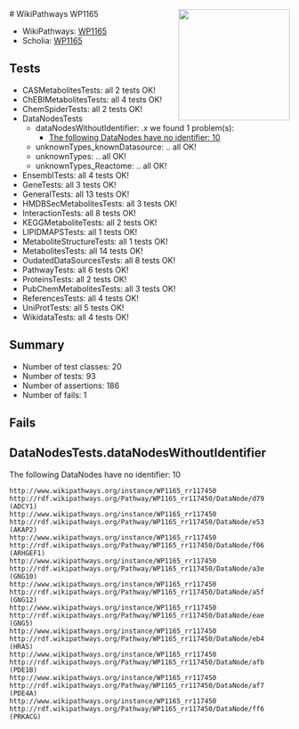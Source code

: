 <img style="float: right; width: 200px" src="https://upload.wikimedia.org/wikipedia/commons/thumb/8/83/Wplogo_with_text_500.png/640px-Wplogo_with_text_500.png" />
# WikiPathways WP1165

* WikiPathways: [WP1165](https://wikipathways.org/pathways/WP1165)
* Scholia: [WP1165](https://scholia.toolforge.org/wikipathways/WP1165)
## Tests
* CASMetabolitesTests: all 2 tests OK!
* ChEBIMetabolitesTests: all 4 tests OK!
* ChemSpiderTests: all 2 tests OK!
* DataNodesTests
    * dataNodesWithoutIdentifier: .x we found 1 problem(s):
        * [The following DataNodes have no identifier: 10](#8792c490)
    * unknownTypes_knownDatasource: .. all OK!
    * unknownTypes: .. all OK!
    * unknownTypes_Reactome: .. all OK!
* EnsemblTests: all 4 tests OK!
* GeneTests: all 3 tests OK!
* GeneralTests: all 13 tests OK!
* HMDBSecMetabolitesTests: all 3 tests OK!
* InteractionTests: all 8 tests OK!
* KEGGMetaboliteTests: all 2 tests OK!
* LIPIDMAPSTests: all 1 tests OK!
* MetaboliteStructureTests: all 1 tests OK!
* MetabolitesTests: all 14 tests OK!
* OudatedDataSourcesTests: all 8 tests OK!
* PathwayTests: all 6 tests OK!
* ProteinsTests: all 2 tests OK!
* PubChemMetabolitesTests: all 3 tests OK!
* ReferencesTests: all 4 tests OK!
* UniProtTests: all 5 tests OK!
* WikidataTests: all 4 tests OK!


## Summary

* Number of test classes: 20
* Number of tests: 93
* Number of assertions: 186
* Number of fails: 1

## Fails

<a name="8792c490" />

## DataNodesTests.dataNodesWithoutIdentifier

The following DataNodes have no identifier: 10
```
http://www.wikipathways.org/instance/WP1165_rr117450 http://rdf.wikipathways.org/Pathway/WP1165_rr117450/DataNode/d79 (ADCY1)
http://www.wikipathways.org/instance/WP1165_rr117450 http://rdf.wikipathways.org/Pathway/WP1165_rr117450/DataNode/e53 (AKAP2)
http://www.wikipathways.org/instance/WP1165_rr117450 http://rdf.wikipathways.org/Pathway/WP1165_rr117450/DataNode/f06 (ARHGEF1)
http://www.wikipathways.org/instance/WP1165_rr117450 http://rdf.wikipathways.org/Pathway/WP1165_rr117450/DataNode/a3e (GNG10)
http://www.wikipathways.org/instance/WP1165_rr117450 http://rdf.wikipathways.org/Pathway/WP1165_rr117450/DataNode/a5f (GNG12)
http://www.wikipathways.org/instance/WP1165_rr117450 http://rdf.wikipathways.org/Pathway/WP1165_rr117450/DataNode/eae (GNG5)
http://www.wikipathways.org/instance/WP1165_rr117450 http://rdf.wikipathways.org/Pathway/WP1165_rr117450/DataNode/eb4 (HRAS)
http://www.wikipathways.org/instance/WP1165_rr117450 http://rdf.wikipathways.org/Pathway/WP1165_rr117450/DataNode/afb (PDE1B)
http://www.wikipathways.org/instance/WP1165_rr117450 http://rdf.wikipathways.org/Pathway/WP1165_rr117450/DataNode/af7 (PDE4A)
http://www.wikipathways.org/instance/WP1165_rr117450 http://rdf.wikipathways.org/Pathway/WP1165_rr117450/DataNode/ff6 (PRKACG)
```

